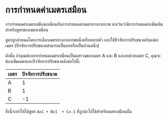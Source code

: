 # การกำหนดค่าเมตรเสมือน

การกำหนดค่าเมตรเสมือนเหมือนกับการกำหนดค่าเมตรทางกายภาพ ยกเว้นว่ามีการกำหนดค่าเพิ่มเติมสำหรับสูตรของเมตรเสมือน

สูตรถูกกำหนดโดยการเลือกเมตรทางกายภาพหนึ่งหรือหลายตัว และใช้ปัจจัยการปรับขนาดกับแต่ละเมตร (ปัจจัยการปรับขนาดสามารถเป็นลบหรือเป็นส่วนหนึ่ง)

ดังนั้น ถ้าคุณต้องการกำหนดเมตรเสมือนเป็นผลรวมของเมตร A และ B และลบด้วยเมตร C, คุณจะต้องเพิ่มเมตรและปัจจัยการปรับขนาดดังต่อไปนี้:

| เมตร | ปัจจัยการปรับขนาด |
| ----- | -------------- |
| A     | 1              |
| B     | 1              |
| C     | -1             |

สิ่งนี้จะทำให้ได้สูตร `Ax1 + Bx1  + Cx-1` ที่ถูกนำไปใช้สำหรับเมตรเสมือนนั้น